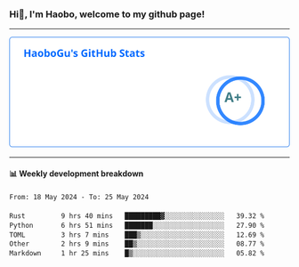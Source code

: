 <!--<h2 align="center"> Hi👋, I'm Haobo, welcome to my github page! </h2>-->
### Hi👋, I'm Haobo, welcome to my github page!
-------

<img href="https://github.com/HaoboGu" src="assets/stats.svg" alt="github stats" /> 

-------

#### 📊 **Weekly development breakdown**
<!--START_SECTION:waka-->

```txt
From: 18 May 2024 - To: 25 May 2024

Rust         9 hrs 40 mins   █████████▓░░░░░░░░░░░░░░░   39.32 %
Python       6 hrs 51 mins   ███████░░░░░░░░░░░░░░░░░░   27.90 %
TOML         3 hrs 7 mins    ███▒░░░░░░░░░░░░░░░░░░░░░   12.69 %
Other        2 hrs 9 mins    ██▒░░░░░░░░░░░░░░░░░░░░░░   08.77 %
Markdown     1 hr 25 mins    █▒░░░░░░░░░░░░░░░░░░░░░░░   05.82 %
```

<!--END_SECTION:waka-->
<!--
backup url: https://github-readme-status-dusky-ten.vercel.app/api?username=HaoboGu&count_private=true&show_icons=true&theme=transparent&border_color=2f80ed
-->
<!--
**HaoboGu/HaoboGu** is a ✨ _special_ ✨ repository because its `README.md` (this file) appears on your GitHub profile.

Here are some ideas to get you started:

- 🔭 I’m currently working on AI-assisted programming tools
- 🌱 I’m currently learning ...
- 👯 I’m looking to collaborate on ...
- 🤔 I’m looking for help with ...
- 💬 Ask me about ...
- 📫 How to reach me: ...
- 😄 Pronouns: ...
- ⚡ Fun fact: ...
-->
